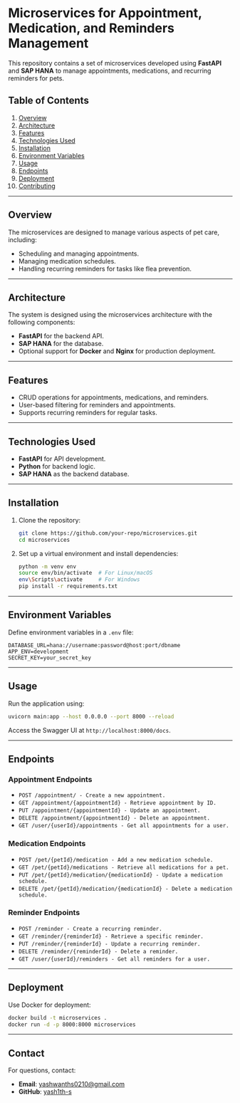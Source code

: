 
# Microservices for Appointment, Medication, and Reminders Management

This repository contains a set of microservices developed using **FastAPI** and **SAP HANA** to manage appointments, medications, and recurring reminders for pets.

## Table of Contents

1. [Overview](#overview)  
2. [Architecture](#architecture)  
3. [Features](#features)  
4. [Technologies Used](#technologies-used)  
5. [Installation](#installation)  
6. [Environment Variables](#environment-variables)  
7. [Usage](#usage)  
8. [Endpoints](#endpoints)  
9. [Deployment](#deployment)  
10. [Contributing](#contributing)  

---

## Overview

The microservices are designed to manage various aspects of pet care, including:
- Scheduling and managing appointments.
- Managing medication schedules.
- Handling recurring reminders for tasks like flea prevention.

---

## Architecture

The system is designed using the microservices architecture with the following components:
- **FastAPI** for the backend API.
- **SAP HANA** for the database.
- Optional support for **Docker** and **Nginx** for production deployment.

---

## Features

- CRUD operations for appointments, medications, and reminders.
- User-based filtering for reminders and appointments.
- Supports recurring reminders for regular tasks.

---

## Technologies Used

- **FastAPI** for API development.
- **Python** for backend logic.
- **SAP HANA** as the backend database.

---

## Installation

1. Clone the repository:
   ```bash
   git clone https://github.com/your-repo/microservices.git
   cd microservices
   ```
2. Set up a virtual environment and install dependencies:
   ```bash
   python -m venv env
   source env/bin/activate  # For Linux/macOS
   env\Scripts\activate     # For Windows
   pip install -r requirements.txt
   ```

---

## Environment Variables

Define environment variables in a `.env` file:
```env
DATABASE_URL=hana://username:password@host:port/dbname
APP_ENV=development
SECRET_KEY=your_secret_key
```

---

## Usage

Run the application using:
```bash
uvicorn main:app --host 0.0.0.0 --port 8000 --reload
```
Access the Swagger UI at `http://localhost:8000/docs`.

---

## Endpoints

### Appointment Endpoints
- `POST /appointment/ - Create a new appointment.`
- `GET /appointment/{appointmentId} - Retrieve appointment by ID.`
- `PUT /appointment/{appointmentId} - Update an appointment.`
- `DELETE /appointment/{appointmentId} - Delete an appointment.`
- `GET /user/{userId}/appointments - Get all appointments for a user.`


### Medication Endpoints
- `POST /pet/{petId}/medication - Add a new medication schedule.`
- `GET /pet/{petId}/medications - Retrieve all medications for a pet.`
- `PUT /pet/{petId}/medication/{medicationId} - Update a medication schedule.`
- `DELETE /pet/{petId}/medication/{medicationId} - Delete a medication schedule.`

### Reminder Endpoints
- `POST /reminder - Create a recurring reminder.`
- `GET /reminder/{reminderId} - Retrieve a specific reminder.`
- `PUT /reminder/{reminderId} - Update a recurring reminder.`
- `DELETE /reminder/{reminderId} - Delete a reminder.`
- `GET /user/{userId}/reminders - Get all reminders for a user.`


---

## Deployment

Use Docker for deployment:
```bash
docker build -t microservices .
docker run -d -p 8000:8000 microservices
```

---

## Contact

For questions, contact:
- **Email**: yashwanths0210@gmail.com
- **GitHub**: [yash1th-s](https://github.com/yash1th-s)
